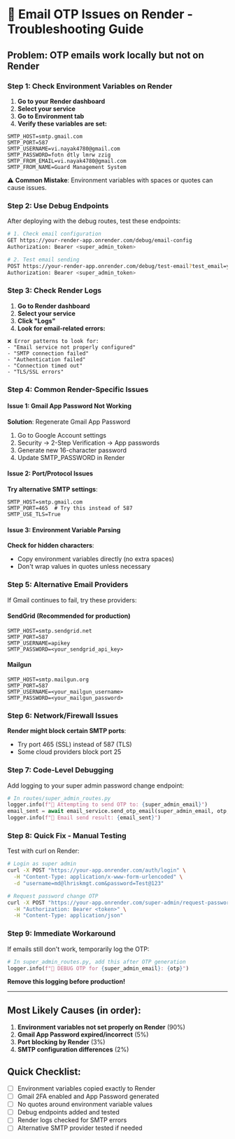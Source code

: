 # 🚨 Email OTP Issues on Render - Troubleshooting Guide

## Problem: OTP emails work locally but not on Render

### Step 1: Check Environment Variables on Render

1. **Go to your Render dashboard**
2. **Select your service**
3. **Go to Environment tab**
4. **Verify these variables are set:**

```
SMTP_HOST=smtp.gmail.com
SMTP_PORT=587
SMTP_USERNAME=vi.nayak4780@gmail.com
SMTP_PASSWORD=fotn dtly lmrw zzig
SMTP_FROM_EMAIL=vi.nayak4780@gmail.com
SMTP_FROM_NAME=Guard Management System
```

⚠️ **Common Mistake**: Environment variables with spaces or quotes can cause issues.

### Step 2: Use Debug Endpoints

After deploying with the debug routes, test these endpoints:

```bash
# 1. Check email configuration
GET https://your-render-app.onrender.com/debug/email-config
Authorization: Bearer <super_admin_token>

# 2. Test email sending
POST https://your-render-app.onrender.com/debug/test-email?test_email=your-email@gmail.com
Authorization: Bearer <super_admin_token>
```

### Step 3: Check Render Logs

1. **Go to Render dashboard**
2. **Select your service**
3. **Click "Logs"**
4. **Look for email-related errors:**

```
❌ Error patterns to look for:
- "Email service not properly configured"
- "SMTP connection failed"
- "Authentication failed"
- "Connection timed out"
- "TLS/SSL errors"
```

### Step 4: Common Render-Specific Issues

#### Issue 1: Gmail App Password Not Working
**Solution**: Regenerate Gmail App Password
1. Go to Google Account settings
2. Security → 2-Step Verification → App passwords
3. Generate new 16-character password
4. Update SMTP_PASSWORD in Render

#### Issue 2: Port/Protocol Issues
**Try alternative SMTP settings**:
```
SMTP_HOST=smtp.gmail.com
SMTP_PORT=465  # Try this instead of 587
SMTP_USE_TLS=True
```

#### Issue 3: Environment Variable Parsing
**Check for hidden characters**:
- Copy environment variables directly (no extra spaces)
- Don't wrap values in quotes unless necessary

### Step 5: Alternative Email Providers

If Gmail continues to fail, try these providers:

#### SendGrid (Recommended for production)
```
SMTP_HOST=smtp.sendgrid.net
SMTP_PORT=587
SMTP_USERNAME=apikey
SMTP_PASSWORD=<your_sendgrid_api_key>
```

#### Mailgun
```
SMTP_HOST=smtp.mailgun.org
SMTP_PORT=587
SMTP_USERNAME=<your_mailgun_username>
SMTP_PASSWORD=<your_mailgun_password>
```

### Step 6: Network/Firewall Issues

**Render might block certain SMTP ports**:
- Try port 465 (SSL) instead of 587 (TLS)
- Some cloud providers block port 25

### Step 7: Code-Level Debugging

Add logging to your super admin password change endpoint:

```python
# In routes/super_admin_routes.py
logger.info(f"🔐 Attempting to send OTP to: {super_admin_email}")
email_sent = await email_service.send_otp_email(super_admin_email, otp, "password change")
logger.info(f"📧 Email send result: {email_sent}")
```

### Step 8: Quick Fix - Manual Testing

Test with curl on Render:

```bash
# Login as super admin
curl -X POST "https://your-app.onrender.com/auth/login" \
  -H "Content-Type: application/x-www-form-urlencoded" \
  -d "username=md@lhriskmgt.com&password=Test@123"

# Request password change OTP
curl -X POST "https://your-app.onrender.com/super-admin/request-password-change-otp" \
  -H "Authorization: Bearer <token>" \
  -H "Content-Type: application/json"
```

### Step 9: Immediate Workaround

If emails still don't work, temporarily log the OTP:

```python
# In super_admin_routes.py, add this after OTP generation
logger.info(f"🚨 DEBUG OTP for {super_admin_email}: {otp}")
```

**Remove this logging before production!**

---

## Most Likely Causes (in order):

1. **Environment variables not set properly on Render** (90%)
2. **Gmail App Password expired/incorrect** (5%)
3. **Port blocking by Render** (3%)
4. **SMTP configuration differences** (2%)

## Quick Checklist:

- [ ] Environment variables copied exactly to Render
- [ ] Gmail 2FA enabled and App Password generated
- [ ] No quotes around environment variable values
- [ ] Debug endpoints added and tested
- [ ] Render logs checked for SMTP errors
- [ ] Alternative SMTP provider tested if needed